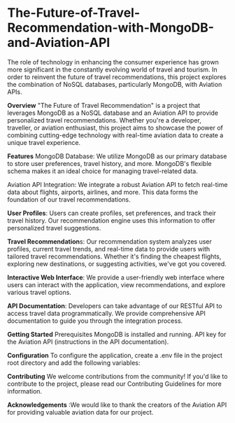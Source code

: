 # The-Future-of-Travel-Recommendation-with-MongoDB-and-Aviation-API
The role of technology in enhancing the consumer experience has grown more significant in the constantly evolving world of travel and tourism. In order to reinvent the future of travel recommendations, this project explores the combination of NoSQL databases, particularly MongoDB, with Aviation APIs. 

**Overview**
"The Future of Travel Recommendation" is a project that leverages MongoDB as a NoSQL database and an Aviation API to provide personalized travel recommendations. Whether you're a developer, traveller, or aviation enthusiast, this project aims to showcase the power of combining cutting-edge technology with real-time aviation data to create a unique travel experience.

**Features**
MongoDB Database: We utilize MongoDB as our primary database to store user preferences, travel history, and more. MongoDB's flexible schema makes it an ideal choice for managing travel-related data.

Aviation API Integration: We integrate a robust Aviation API to fetch real-time data about flights, airports, airlines, and more. This data forms the foundation of our travel recommendations.

**User Profiles**: Users can create profiles, set preferences, and track their travel history. Our recommendation engine uses this information to offer personalized travel suggestions.

**Travel Recommendation**s: Our recommendation system analyzes user profiles, current travel trends, and real-time data to provide users with tailored travel recommendations. Whether it's finding the cheapest flights, exploring new destinations, or suggesting activities, we've got you covered.

**Interactive Web Interface**: We provide a user-friendly web interface where users can interact with the application, view recommendations, and explore various travel options.

**API Documentation**: Developers can take advantage of our RESTful API to access travel data programmatically. We provide comprehensive API documentation to guide you through the integration process.

**Getting Started**
Prerequisites
MongoDB is installed and running.
API key for the Aviation API (instructions in the API documentation).

**Configuration**
To configure the application, create a .env file in the project root directory and add the following variables:



**Contributing**
We welcome contributions from the community! If you'd like to contribute to the project, please read our Contributing Guidelines for more information.

**Acknowledgements**
:We would like to thank the creators of the Aviation API for providing valuable aviation data for our project.

